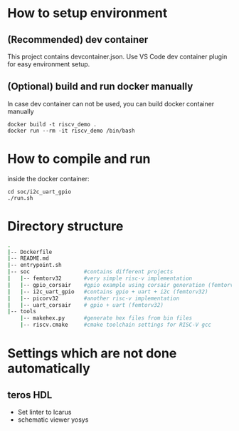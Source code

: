 # How to setup environment

## (Recommended) dev container
This project contains devcontainer.json. Use VS Code dev container plugin for easy environment setup.

## (Optional) build and run docker manually
In case dev container can not be used, you can build docker container manually
~~~
docker build -t riscv_demo .
docker run --rm -it riscv_demo /bin/bash
~~~


# How to compile and run
inside the docker container:
~~~
cd soc/i2c_uart_gpio
./run.sh
~~~


# Directory structure

~~~bash
.
|-- Dockerfile
|-- README.md
|-- entrypoint.sh       
|-- soc                 #contains different projects
|   |-- femtorv32       #very simple risc-v implementation 
|   |-- gpio_corsair    #gpio example using corsair generation (femtorv32)
|   |-- i2c_uart_gpio   #contains gpio + uart + i2c (femtorv32)
|   |-- picorv32        #another risc-v implementation
|   |-- uart_corsair    # gpio + uart (femtorv32)
|-- tools
    |-- makehex.py      #generate hex files from bin files
    |-- riscv.cmake     #cmake toolchain settings for RISC-V gcc
~~~


# Settings which are not done automatically
## teros HDL
* Set linter to Icarus
* schematic viewer yosys






